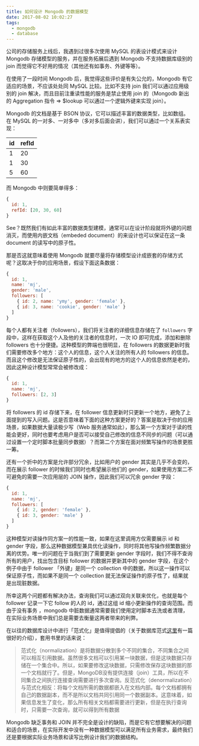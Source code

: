 ```yaml
---
title: 如何设计 Mongodb 的数据模型
date: 2017-08-02 10:02:27
tags:
  - mongodb
  - database
---
```


公司的存储服务上线后，我遇到过很多次使用 MySQL 的表设计模式来设计 Mongodb 存储模型的服务，并在服务拓展后遇到 Mongodb 不支持数据库级别的 join 而觉得它不好用的情况（其他还有如事务、外键等等）。

在使用了一段时间 Mongodb 后，我觉得这些评价是有失公允的，Mongodb 有它适应的场景，不应该处处同 MySQL 比较。比如不支持 join 我们可以通过应用级别的 join 解决，而且目前注重读性能的服务是禁止使用 join 的（Mongodb 新出的 Aggregation 指令 => $lookup 可以通过一个逻辑外键来实现 join）。

Mongodb 的文档是基于 BSON 协议，它可以描述丰富的数据类型，比如数组。在 MySQL 的一对多、一对多中（多对多后面会讲），我们可以通过一个关系表实现：

| id | refId |
| --- | --- |
| 1 | 20 |
| 1 | 30 |
| 5 |  60 |

而 Mongodb 中则要简单得多：

```js
{
  id: 1,
  refId: [20, 30, 60]
}
```

See？既然我们有如此丰富的数据类型建模，通常可以在设计阶段就将外键的问题消灭，而使用内嵌文档（embeded document）的来设计也可以保证在这一条 document 的读写中的原子性。

那是否这就意味着使用 Mongodb 就要尽量将存储模型设计成嵌套的存储方式呢？这取决于你的应用场景，假设下面这条数据：

```js
{
  id: 1,
  name: 'mj',
  gender: 'male',
  followers: [
    { id: 2, name: 'ymy', gender: 'female' },
    { id: 3, name: 'cookie', gender: 'male' }
  ]
}
```

每个人都有关注者（followers），我们将关注者的详细信息存储在了 `followers` 字段中，这样在获取这个人及他的关注者的信息时，一次 IO 即可完成，添加和删除 followers 也十分便捷。这种模型的弊端也很明显，在 followers 的数据更新时我们需要修改多个地方：这个人的信息，这个人关注的所有人的 followers 的信息。而且这个修改是无法保证原子性的，会出现有的地方的这个人的信息依然是老的，因此这种设计模型常常会被修改成：

```js
{
  id: 1,
  name: 'mj',
  followers: [2, 3]
}
```

将 followers 的 id 存储下来，在 follower 信息更新时只更新一个地方，避免了上面提到的写入问题。这是否意味着下面的这种方案更好的？答案是取决于你的应用场景，如果数据大量读极少写（Web 服务通常如此），那么第一个方案对于读的性能会更好，同时也要考虑用户是否可以接受自己修改的信息不同步的问题（可以通过设置一个定时脚本批量同步数据）？而第二个方案在面对频繁写操作的场景更胜一筹。

还有一个折中的方案是允许部分冗余，比如用户的 gender 其实是几乎不会变的，而在展示 follower 的时候我们同时也希望展示他们的 gender，如果使用方案二不可避免的需要一次应用层的 JOIN 操作，因此我们可以冗余 gender 字段：

```js
{
  id: 1,
  name: 'mj',
  followers: [
    { id: 2, gender: 'female' },
    { id: 3, gender: 'male' }
  ]
}
```

这种模型对读操作同方案一的性能一致，如果在这里调用方仅需要展示 id 和 gender 字段，那么这种数据模型兼具优化读操作，同时将其他写操作频繁数据分离的优势。唯一的问题在于当我们到了需要更新 gender  字段时，我们不得不查询所有的用户，找出包含目标 follower 的数据并更新其中的  gender 字段，在这个例子中由于 follower 「外键」是同一个 collection 中的数据，所以这一操作可以保证原子性，而如果不是同一个 collection 就无法保证操作的原子性了，结果就是出现脏数据。

所幸这两个问题都有解决办法，查询我们可以通过双向关联来优化，也就是每个 follower 记录一下它 follow 的人的 id，通过这组 id 缩小更新操作的查询范围。而由于没有事务 ，mongodb 中脏数据通常需要我们使用定时脚本去洗或者清理，在实际业务场景中我们总是需要去衡量这两者带来的利弊。

在以往的数据库设计中进行「范式化」是值得提倡的（关于数据库范式[这里](https://zhihu.com/question/24696366/answer/29189700 )有一篇很好的介绍），套用书里的话来说：

> 范式化（normalization）是将数据分散到多个不同的集合，不同集合之间可以相互引用数据。虽然很多文档可以引用某一块数据，但是这块数据只存储在一个集合中。所以，如果要修改这块数据，只需修改保存这块数据的那一个文档就行了。但是，MongoDB没有提供连接（join）工具，所以在不同集合之间执行连接查询需要进行多次查询。反范式化（denormalization）与范式化相反：将每个文档所需的数据都嵌入在文档内部。每个文档都拥有自己的数据副本，而不是所以文档共同引用同一个数据副本。这意味着，如果信息发生了变化，那么所有相关文档都需要进行更新，但是在执行查询时，只需要一次查询，就可以得到所有数据

Mongodb 缺乏事务和 JOIN 并不完全是设计的缺陷，而是它有它想要解决的问题和适合的场景，在实际开发中没有一种数据模型可以满足所有业务需求，最终我们还是要根据实际业务场景和读写比例设计我们的数据结构。